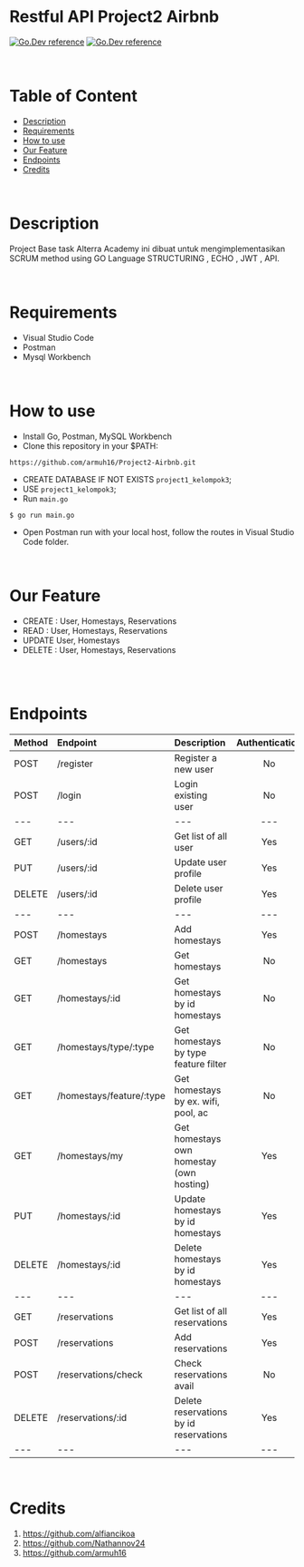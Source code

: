 # Restful API Project2 Airbnb

[![Go.Dev reference](https://img.shields.io/badge/gorm-reference-blue?logo=go&logoColor=blue)](https://pkg.go.dev/gorm.io/gorm?tab=doc)
[![Go.Dev reference](https://img.shields.io/badge/echo-reference-blue?logo=go&logoColor=blue)](https://github.com/labstack/echo)

<br>

# Table of Content

- [Description](#description)
- [Requirements](#Requirements)
- [How to use](#how-to-use)
- [Our Feature](#Our-Feature)
- [Endpoints](#endpoints)
- [Credits](#credits)

<br>


# Description

Project Base task Alterra Academy ini dibuat untuk mengimplementasikan SCRUM method using GO Language STRUCTURING , ECHO , JWT , API. 

<br>


# Requirements

* Visual Studio Code
* Postman
* Mysql Workbench


<br>


# How to use
- Install Go, Postman, MySQL Workbench
- Clone this repository in your $PATH:
```
https://github.com/armuh16/Project2-Airbnb.git
```
* CREATE DATABASE IF NOT EXISTS `project1_kelompok3`;
* USE `project1_kelompok3`;
* Run `main.go`
```
$ go run main.go
```
* Open Postman run with your local host, follow the routes in Visual Studio Code folder.


<br>

# Our Feature
* CREATE : User, Homestays, Reservations
* READ : User, Homestays, Reservations
* UPDATE User, Homestays
* DELETE : User, Homestays, Reservations

<br>
<br>

# Endpoints

| Method | Endpoint | Description| Authentication | Authorization
|:-----|:--------|:----------| :----------:| :----------:|
| POST  | /register | Register a new user | No | No
| POST | /login | Login existing user| No | No
|---|---|---|---|---|
| GET    | /users/:id | Get list of all user | Yes | Yes
| PUT | /users/:id | Update user profile | Yes | Yes
| DELETE | /users/:id | Delete user profile | Yes | Yes
|---|---|---|---|---|
| POST   | /homestays | Add homestays | Yes | Yes
| GET   | /homestays | Get homestays | No | No
| GET   | /homestays/:id | Get homestays by id homestays | No | No
| GET   | /homestays/type/:type | Get homestays by type feature filter | No | No
| GET   | /homestays/feature/:type | Get homestays by ex. wifi, pool, ac | No | No
| GET   | /homestays/my | Get homestays own homestay (own hosting) | Yes | Yes
| PUT | /homestays/:id | Update homestays by id homestays | Yes | Yes
| DELETE   | /homestays/:id | Delete homestays by id homestays | Yes | Yes
|---|---|---|---|---|
| GET | /reservations | Get list of all reservations | Yes | Yes
| POST | /reservations | Add reservations | Yes | Yes
| POST | /reservations/check | Check reservations avail | No | No
| DELETE | /reservations/:id | Delete reservations by id reservations | Yes | Yes
|---|---|---|---|---|


<br>


# Credits

1. https://github.com/alfiancikoa
2. https://github.com/Nathannov24
3. https://github.com/armuh16
